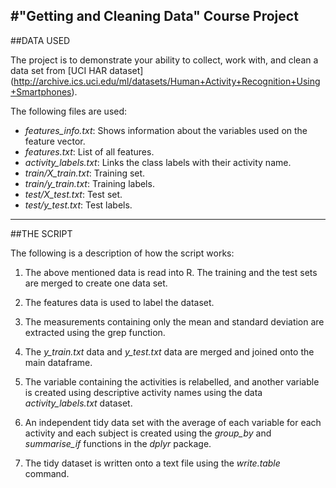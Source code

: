 #"Getting and Cleaning Data" Course Project
---

##DATA USED

The project is to demonstrate your ability to collect, work with, and clean a data set from [UCI HAR dataset] (http://archive.ics.uci.edu/ml/datasets/Human+Activity+Recognition+Using+Smartphones).

The following files are used:

- *features_info.txt*: Shows information about the variables used on the feature vector.
- *features.txt*: List of all features.
- *activity_labels.txt*: Links the class labels with their activity name.
- *train/X_train.txt*: Training set.
- *train/y_train.txt*: Training labels.
- *test/X_test.txt*: Test set.
- *test/y_test.txt*: Test labels.

---
##THE SCRIPT

The following is a description of how the script works:

1. The above mentioned data is read into R. The training and the test sets are merged to create one data set.

2. The features data is used to label the dataset.

3. The measurements containing only the mean and standard deviation are extracted using the grep function.

4. The *y_train.txt* data and *y_test.txt* data are merged and joined onto the main dataframe. 

5. The variable containing the activities is relabelled, and another variable is created using descriptive activity names using the data *activity_labels.txt* dataset.

6. An independent tidy data set with the average of each variable for each activity and each subject is created using the *group_by* and *summarise_if* functions in the *dplyr* package. 

7. The tidy dataset is written onto a text file using the *write.table* command.
